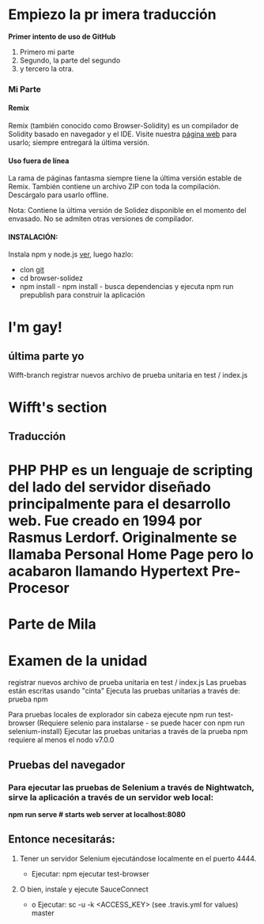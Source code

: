 

# Empiezo la pr imera traducción
**Primer intento de uso de GitHub**
1. Primero mi parte
2. Segundo, la parte del segundo 
3. y tercero la otra.
### Mi Parte


#### Remix
Remix (también conocido como Browser-Solidity) es un compilador de Solidity basado en navegador y el IDE.
Visite nuestra [página web](https://remix.ethereum.org) para usarlo; siempre entregará la última versión.


#### Uso fuera de línea
La rama de páginas fantasma siempre tiene la última versión estable de Remix. También contiene un archivo ZIP con toda la compilación. Descárgalo para usarlo offline.


Nota: Contiene la última versión de Solidez disponible en el momento del envasado. No se admiten otras versiones de compilador.
#### INSTALACIÓN:
Instala npm y node.js [ver](https://docs.npmjs.com/getting-started/installing-node), luego hazlo:
 - clon [git](https://github.com/ethereum/browser-solidity)
 - cd browser-solidez
 - npm install - npm install - busca dependencias y ejecuta npm run prepublish para construir la aplicación


# I'm gay!
## última parte yo 


 Wifft-branch
registrar nuevos archivo de prueba unitaria en
test / index.js

# Wifft's section
## Traducción
**PHP**
PHP es un lenguaje de scripting del lado del servidor diseñado principalmente para el desarrollo web.
Fue creado en 1994 por Rasmus Lerdorf. Originalmente se llamaba **Personal Home Page** pero lo acabaron llamando **Hypertext Pre-Procesor**
=======
# Parte de Mila
# Examen de la unidad

registrar nuevos archivo de prueba unitaria en test / index.js
Las pruebas están escritas usando "cinta"
Ejecuta  las pruebas unitarias a través de: prueba npm

Para pruebas locales de explorador sin cabeza ejecute npm run test-browser (Requiere selenio para instalarse - se puede hacer con npm run selenium-install) Ejecutar las pruebas unitarias a través de la prueba npm requiere al menos el nodo v7.0.0

## Pruebas del navegador

### Para ejecutar las pruebas de Selenium a través de Nightwatch, sirve la aplicación a través de un servidor web local:

**npm run serve # starts web server at localhost:8080**

## Entonce necesitarás: 

1. Tener un servidor Selenium ejecutándose localmente en el puerto 4444.

      * Ejecutar: npm ejecutar test-browser

2. O bien, instale y ejecute SauceConnect
      * o	Ejecutar: sc -u <USERNAME> -k <ACCESS_KEY> (see .travis.yml for values)
master
